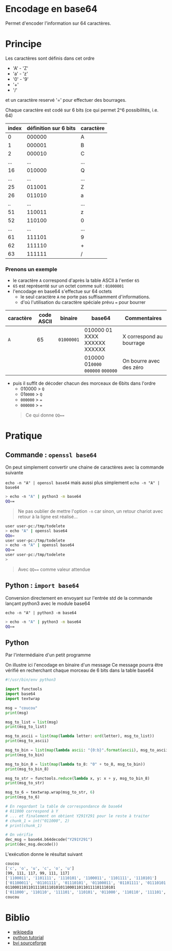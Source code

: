 # Encodage en base64

Permet d'encoder l'information sur 64 caractères.

# Principe

Les caractères sont définis dans cet ordre

- 'A' - 'Z'
- 'a' - 'z'
- '0' - '9'
- '+'
- '/'

et un caractère reservé '=' pour effectuer des bourrages.

Chaque caractère est codé sur 6 bits (ce qui permet 2^6 possibilités, i.e. 64)

|index|définition sur 6 bits|caractère|
|-----|---------------------|---------|
|0    |000000               |A        |
|1    |000001               |B        |
|2    |000010               |C        |
|...  |...                  |...      |
|16   |010000               |Q        |
|...  |...                  |...      |
|25   |011001               |Z        |
|26   |011010               |a        |
|..   |...                  |...      |
|51   |110011               |z        |
|52   |110100               |0        |
|...  |...                  |...      |
|61   |111101               |9        |
|62   |111110               |+        |
|63   |111111               |/        |


### Prenons un exemple
- le caractère `A` correspond d'après la table ASCII à l'entier `65`
- `65` est représenté sur un octet comme suit : `01000001`
- l'encodage en base64 s'effectue sur 64 octets
    - le seul caractère `A` ne porte pas suffisamment d'informations.
    - d'où l'utilisation du caractère spéciale prévu `=` pour bourrer

|caractère|code ASCII|binaire   |base64                           |Commentaires                 |
|---------|----------|----------|---------------------------------|-----------------------------|
|`A`      |65        |`01000001`|010000 01 XXXX XXXXXX XXXXXX     |X correspond au bourrage     |
|         |          |          |010000 01`0000` `000000` `000000`|On bourre avec des zéro      |
- puis il suffit de décoder chacun des morceaux de 6bits dans l'ordre
    - 010000 > `Q`
    - 01`0000` > `Q`
    - `000000` > `=`
    - `000000` > `=`
    > Ce qui donne `QQ==`

# Pratique

## Commande : `openssl base64`

On peut simplement convertir une chaine de caractères avec la commande suivante

`echo -n "A" | openssl base64` mais aussi plus simplement `echo -n "A" | base64`

```bash
> echo -n "A" | python3 -m base64
QQ==
```

>Ne pas oublier de mettre l'option `-n` car sinon, un retour chariot avec retour à la ligne est réalisé...

```bash
user user-pc:/tmp/todelete 
> echo "A" | openssl base64
QQo=
user user-pc:/tmp/todelete 
> echo -n "A" | openssl base64
QQ==
user user-pc:/tmp/todelete 
> 
```

>Avec `QQ==` comme valeur attendue

## Python : `import base64`

Conversion directement en envoyant sur l'entrée std de la commande lançant python3 avec le module base64

`echo -n "A" | python3 -m base64`

```bash
> echo -n "A" | python3 -m base64
QQ==
```

## Python

Par l'intermédiaire d'un petit programme

On illustre ici l'encodage en binaire d'un message
Ce message pourra être vérifié en recherchant chaque morceau de 6 bits dans la table base64

```python
#!/usr/bin/env python3

import functools
import base64
import textwrap

msg = "coucou"
print(msg)

msg_to_list = list(msg)
print(msg_to_list)

msg_to_ascii = list(map(lambda letter: ord(letter), msg_to_list))
print(msg_to_ascii)

msg_to_bin = list(map(lambda ascii: "{0:b}".format(ascii), msg_to_ascii))
print(msg_to_bin)

msg_to_bin_8 = list(map(lambda to_8: "0" + to_8, msg_to_bin))
print(msg_to_bin_8)

msg_to_str = functools.reduce(lambda x, y: x + y, msg_to_bin_8)
print(msg_to_str)

msg_to_6 = textwrap.wrap(msg_to_str, 6)
print(msg_to_6)

# En regardant la table de correspondance de base64
# 011000 correspond à Y
# ... et finalement on obtient Y291Y291 pour le reste à traiter
# chunk_1 = int("011000", 2)
# print(chunk_1)

# On vérifie
dec_msg = base64.b64decode("Y291Y291")
print(dec_msg.decode())
```

L'exécution donne le résultat suivant

```bash
coucou
['c', 'o', 'u', 'c', 'o', 'u']
[99, 111, 117, 99, 111, 117]
['1100011', '1101111', '1110101', '1100011', '1101111', '1110101']
['01100011', '01101111', '01110101', '01100011', '01101111', '01110101']
011000110110111101110101011000110110111101110101
['011000', '110110', '111101', '110101', '011000', '110110', '111101', '110101']
coucou
```

# Biblio
- [wikipedia](https://fr.wikipedia.org/wiki/Base64)
- [python tutorial](https://pythonbasics.org/)
- [bvi sourceforge](http://bvi.sourceforge.net/quick.html)
